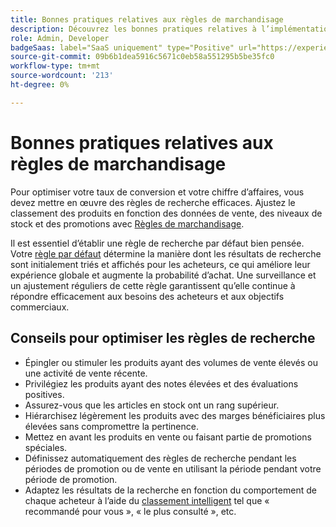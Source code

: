 ```yaml
---
title: Bonnes pratiques relatives aux règles de marchandisage
description: Découvrez les bonnes pratiques relatives à l’implémentation de règles de marchandisage dans votre boutique.
role: Admin, Developer
badgeSaas: label="SaaS uniquement" type="Positive" url="https://experienceleague.adobe.com/fr/docs/commerce/user-guides/product-solutions" tooltip="S’applique uniquement aux projets Adobe Commerce as a Cloud Service et Adobe Commerce Optimizer (infrastructure SaaS gérée par Adobe)."
source-git-commit: 09b6b1dea5916c5671c0eb58a551295b5be35fc0
workflow-type: tm+mt
source-wordcount: '213'
ht-degree: 0%

---
```


# Bonnes pratiques relatives aux règles de marchandisage

Pour optimiser votre taux de conversion et votre chiffre d’affaires, vous devez mettre en œuvre des règles de recherche efficaces. Ajustez le classement des produits en fonction des données de vente, des niveaux de stock et des promotions avec [Règles de marchandisage](add.md#intelligent-ranking).

Il est essentiel d’établir une règle de recherche par défaut bien pensée. Votre [règle par défaut](overview.md#default-rule) détermine la manière dont les résultats de recherche sont initialement triés et affichés pour les acheteurs, ce qui améliore leur expérience globale et augmente la probabilité d’achat. Une surveillance et un ajustement réguliers de cette règle garantissent qu’elle continue à répondre efficacement aux besoins des acheteurs et aux objectifs commerciaux.

## Conseils pour optimiser les règles de recherche

- Épingler ou stimuler les produits ayant des volumes de vente élevés ou une activité de vente récente.
- Privilégiez les produits ayant des notes élevées et des évaluations positives.
- Assurez-vous que les articles en stock ont un rang supérieur.
- Hiérarchisez légèrement les produits avec des marges bénéficiaires plus élevées sans compromettre la pertinence.
- Mettez en avant les produits en vente ou faisant partie de promotions spéciales.
- Définissez automatiquement des règles de recherche pendant les périodes de promotion ou de vente en utilisant la période pendant votre période de promotion.
- Adaptez les résultats de la recherche en fonction du comportement de chaque acheteur à l’aide du [classement intelligent](add.md#intelligent-ranking) tel que « recommandé pour vous », « le plus consulté », etc.
